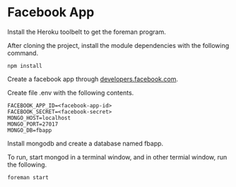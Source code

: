 # Facebook App

Install the Heroku toolbelt to get the foreman program.

After cloning the project, install the module dependencies with the following command.

    npm install 

Create a facebook app through [developers.facebook.com](developers.facebook.com).

Create file .env with the following contents.
 
    FACEBOOK_APP_ID=<facebook-app-id>
    FACEBOOK_SECRET=<facebook-secret>
    MONGO_HOST=localhost
    MONGO_PORT=27017
    MONGO_DB=fbapp

Install mongodb and create a database named fbapp.

To run, start mongod in a terminal window, and in other termial window, 
run the following.

    foreman start


